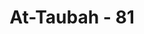 ---
title: "At-Taubah - 81"
no: 81
arabic_no: ٨١
ayah: فَرِحَ الْمُخَلَّفُوْنَ بِمَقْعَدِهِمْ خِلٰفَ رَسُوْلِ اللّٰهِ وَكَرِهُوْٓا اَنْ يُّجَاهِدُوْا بِاَمْوَالِهِمْ وَاَنْفُسِهِمْ فِيْ سَبِيْلِ اللّٰهِ وَقَالُوْا لَا تَنْفِرُوْا فِى الْحَرِّۗ قُلْ نَارُ جَهَنَّمَ اَشَدُّ حَرًّاۗ  لَوْ كَانُوْا يَفْقَهُوْنَ 
translation: "Orang-orang yang ditinggalkan (tidak ikut berperang), merasa gembira dengan duduk-duduk diam sepeninggal Rasulullah. Mereka tidak suka berjihad dengan harta dan jiwa mereka di jalan Allah dan mereka berkata, “Janganlah kamu berangkat (pergi berperang) dalam panas terik ini.” Katakanlah (Muhammad), “Api neraka Jahanam lebih panas,” jika mereka mengetahui."
tafsir: "Ayat ini menerangkan keadaan orang-orang munafik yang tidak diikutkan oleh Nabi untuk berperang. Peristiwa ini terjadi pada Perang Tabuk, yaitu perang yang terjadi sesudah penaklukan kota Mekah. Perang ini adalah perang yang terakhir dilakukan Rasulullah saw. Ada orang yang menyampaikan berita kepada Rasulullah bahwa kerajaan Romawi telah menyiapkan angkatan perangnya untuk menyerang kaum Muslimin di perbatasan utara tanah Arab. Pada waktu itu sedang musim panas yang sangat terik, jarak perjalanan dari Medinah ke tempat perbatasan itu sangat jauh. Kesulitan dan kesukaran dalam perjalanan sangat banyak. Sedang waktu itu kaum Muslimin berada dalam situasi serba kekurangan. Rasulullah mulai menyiapkan tentara untuk pergi menghadapi angkatan perang kerajaan Romawi itu. Kepada orang-orang kaya Rasulullah saw meminta bantuan untuk bekal dalam peperangan. Maka berdatanganlah bantuan berupa uang dan benda dari hartawan dan dermawan secara ikhlas, karena hendak meninggikan kalimah Allah di atas permukaan bumi. Segenap kabilah yang telah memeluk Islam telah menyatakan ketaatannya untuk turut berperang bersama Rasulullah saw. Mereka telah menyediakan dirinya dan hartanya untuk berperang.\n\nMereka tidak takut panas teriknya matahari, tidak takut lapar dan dahaga dalam perjalanan mengarungi padang pasir yang sangat jauh, untuk menggempur musuh yang angkara murka.\n\nAkhirnya Rasulullah dapat mengumpulkan angkatan perangnya dengan sempurna sebanyak 30.000 orang, di antaranya ada kira-kira 10.000 barisan berkuda. Rasulullah saw mengetahui bahwa dalam angkatan itu turut pula 'Abdullah bin Ubay, pimpinan orang munafik, bersama-sama dengan pengikut-pengikutnya. Oleh karena itu, Rasulullah saw meragukan itikad baik orang-orang munafik itu, takut kalau-kalau di tengah perjalanan mereka akan mengacau, maka Rasulullah saw menyuruh mereka tinggal saja di Medinah dan tidak usah ikut berperang.\n\nMereka itulah yang dimaksudkan dalam ayat ini, bahwa mereka merasa gembira dan beruntung tidak diikutsertakan oleh Rasulullah berperang di Tabuk. Sebenarnya hati mereka tidak mau berperang, baik dengan harta ataupun dengan diri mereka untuk menegakkan agama Allah. Tidak tergores sedikitpun dalam hati mereka, bahwa turut berperang itu adalah keuntungan besar. Tetapi mereka berbuat sebaliknya; mereka mengacau dan melemahkan semangat berperang kaum Muslimin. Mereka mengatakan kepada kawan-kawan mereka, tidak usah ikut berperang. Segala kesukaran seperti panas dan terik, jauhnya perjalanan, kurangnya perbekalan dan lain-lainnya, selalu mereka jadikan alat propaganda untuk menghalang-halangi kaum Muslimin berperang dan untuk memadamkan semangat perjuangan.\n\nTetapi semuanya itu tidak melemahkan semangat kaum Muslimin malahan menambah semangat dan kekuatan, sehingga akhirnya kaum Muslimin kembali dari perang Tabuk itu dengan selamat, setelah musuh mundur dengan penuh ketakutan, Rasulullah disuruh menyampaikan kepada orang-orang munafik, bahwa api neraka Jahannam yang akan mereka derita nanti lebih panas jika mereka mau mengerti."
---